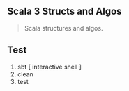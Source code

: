 Scala 3 Structs and Algos
-------------------------
>Scala structures and algos.

Test
----
1. sbt [ interactive shell ]
2. clean
3. test